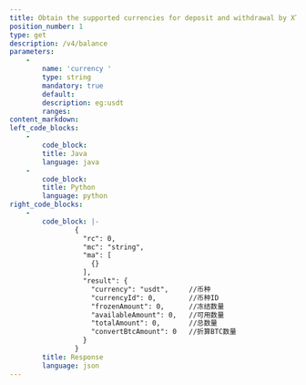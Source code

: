```yaml
---
title: Obtain the supported currencies for deposit and withdrawal by XT
position_number: 1
type: get
description: /v4/balance
parameters:
    -
        name: 'currency '
        type: string
        mandatory: true
        default:
        description: eg:usdt
        ranges:
content_markdown:
left_code_blocks:
    -
        code_block:
        title: Java
        language: java
    -
        code_block:
        title: Python
        language: python
right_code_blocks:
    -
        code_block: |-
                {
                  "rc": 0,
                  "mc": "string",
                  "ma": [
                    {}
                  ],
                  "result": {
                    "currency": "usdt",     //币种
                    "currencyId": 0,        //币种ID
                    "frozenAmount": 0,      //冻结数量
                    "availableAmount": 0,   //可用数量
                    "totalAmount": 0,       //总数量
                    "convertBtcAmount": 0   //折算BTC数量
                  }
                }
        title: Response
        language: json
---
```

